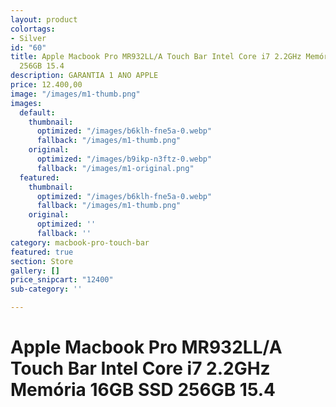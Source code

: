 ```yaml
---
layout: product
colortags:
- Silver
id: "60"
title: Apple Macbook Pro MR932LL/A Touch Bar Intel Core i7 2.2GHz Memória 16GB SSD
  256GB 15.4
description: GARANTIA 1 ANO APPLE
price: 12.400,00
image: "/images/m1-thumb.png"
images:
  default:
    thumbnail:
      optimized: "/images/b6klh-fne5a-0.webp"
      fallback: "/images/m1-thumb.png"
    original:
      optimized: "/images/b9ikp-n3ftz-0.webp"
      fallback: "/images/m1-original.png"
  featured:
    thumbnail:
      optimized: "/images/b6klh-fne5a-0.webp"
      fallback: "/images/m1-thumb.png"
    original:
      optimized: ''
      fallback: ''
category: macbook-pro-touch-bar
featured: true
section: Store
gallery: []
price_snipcart: "12400"
sub-category: ''

---
```

# Apple Macbook Pro MR932LL/A Touch Bar Intel Core i7 2.2GHz Memória 16GB SSD 256GB 15.4